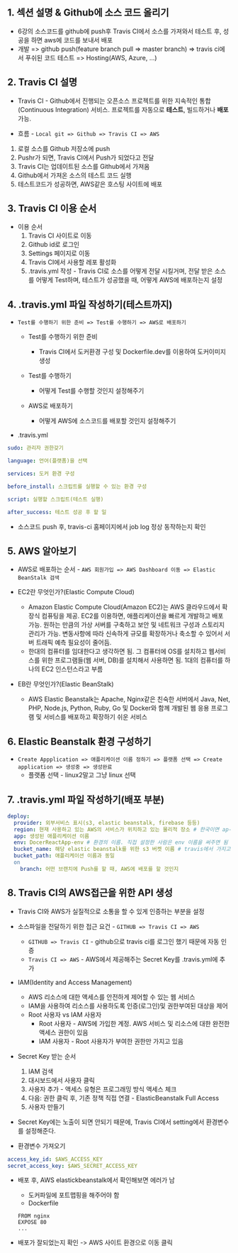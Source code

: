 ## 1. 섹션 설명 & Github에 소스 코드 올리기
* 6강의 소스코드를 github에 push후 Travis CI에서 소스를 가져와서 테스트 후, 성공을 하면 aws에 코드를 보내서 배포
* 개발 => github push(feature branch pull => master branch) => travis ci에서 푸쉬된 코드 테스트 => Hosting(AWS, Azure, ...)

## 2. Travis CI 설명
* Travis CI - Github에서 진행되는 오픈소스 프로젝트를 위한 지속적인 통합(Continuous Integration) 서비스. 프로젝트를 자동으로 **테스트**, 빌드하거나 **배포**가능.

* 흐름 - `Local git => Github => Travis CI => AWS`
1. 로컬 소스를 Github 저장소에 push
2. Pushr가 되면, Travis CI에서 Push가 되었다고 전달
3. Travis CI는 업데이트된 소스를 Github에서 가져옴
4. Github에서 가져온 소스의 테스트 코드 실행
5. 테스트코드가 성공하면, AWS같은 호스팅 사이트에 배포

## 3. Travis CI 이용 순서
* 이용 순서
  1. Travis CI 사이트로 이동
  2. Github id로 로그인
  3. Settings 페이지로 이동
  4. Travis CI에서 사용할 레포 활성화
  5. .travis.yml 작성 - Travis CI로 소스를 어떻게 전달 시킬거며, 전달 받은 소스를 어떻게 Test하며, 테스트가 성공했을 때, 어떻게 AWS에 배포하는지 설정

## 4. .travis.yml 파일 작성하기(테스트까지)
* `Test를 수행하기 위한 준비 => Test를 수행하기 => AWS로 배포하기`
  * Test를 수행하기 위한 준비
    * Travis CI에서 도커환경 구성 및 Dockerfile.dev를 이용하여 도커이미지 생성
  
  * Test를 수행하기
    * 어떻게 Test를 수행할 것인지 설정해주기
  
  * AWS로 배포하기
    * 어떻게 AWS에 소스코드를 배포할 것인지 설정해주기

* .travis.yml
```yml
sudo: 관리자 권한갖기

language: 언어(플랫폼)을 선택

services: 도커 환경 구성

before_install: 스크립트를 실행할 수 있는 환경 구성

script: 실행할 스크립트(테스트 실행)

after_success: 테스트 성공 후 할 일
```

* 소스코드 push 후, travis-ci 홈페이지에서 job log 정상 동작하는지 확인

## 5. AWS 알아보기
* AWS로 배포하는 순서 - `AWS 회원가입 => AWS Dashboard 이동 => Elastic BeanStalk 검색`
* EC2란 무엇인가?(Elastic Compute Cloud)
  * Amazon Elastic Compute Cloud(Amazon EC2)는 AWS 클라우드에서 확장식 컴퓨팅을 제공. EC2를 이용하면, 애플리케이션을 빠르게 개발하고 배포 가능. 원하는 만큼의 가상 서버를 구축하고 보안 및 네트워크 구성과 스토리지 관리가 가능. 변동사항에 따라 신속하게 규모를 확장하거나 축소할 수 있어서 서버 트래픽 예측 필요성이 줄어듬.
  * 한대의 컴퓨터를 임대한다고 생각하면 됨. 그 컴퓨터에 OS를 설치하고 웹서비스를 위한 프로그램들(웹 서버, DB)를 설치해서 사용하면 됨. 1대의 컴퓨터를 하나의 EC2 인스턴스라고 부름

* EB란 무엇인가?(Elastic BeanStalk)
  * AWS Elastic Beanstalk는 Apache, Nginx같은 친숙한 서버에서 Java, Net, PHP, Node.js, Python, Ruby, Go 및 Docker와 함께 개발된 웹 응용 프로그램 및 서비스를 배포하고 확장하기 쉬운 서비스


## 6. Elastic Beanstalk 환경 구성하기
* `Create Appplication => 애플리케이션 이름 정하기 => 플랫폼 선택 => Create application => 생성중 => 생성완료`
  * 플랫폼 선택 - linux2말고 그냥 linux 선택

## 7. .travis.yml 파일 작성하기(배포 부분)
```yml
deploy:
  provider: 외부서비스 표시(s3, elastic beanstalk, firebase 등등)
  region: 현재 사용하고 있는 AWS의 서비스가 위치하고 있는 물리적 장소 # 한국이면 ap-northeast-2
  app: 생성된 애플리케이션 이름
  env: DocerReactApp-env # 환경의 이름. 직접 설정한 사람은 env 이름을 써주면 됨
  bucket_name: 해당 elastic beanstalk를 위한 s3 버켓 이름 # travis에서 가지고 있는 파일을 압축해서 s3에 보낸다. elastic beanstalk을 만들면, s3가 자동으로 생성된다.
  bucket_path: 애플리케이션 이름과 동일
  on
    branch: 어떤 브랜치에 Push를 할 때, AWS에 배포를 할 것인지
```

## 8. Travis CI의 AWS접근을 위한 API 생성
* Travis CI와 AWS가 실질적으로 소통을 할 수 있게 인증하는 부분을 설정
* 소스파일을 전달하기 위한 접근 요건 - `GITHUB => Travis CI => AWS`
  * `GITHUB => Travis CI` - github으로 travis ci를 로그인 했기 때문에 자동 인증
  *  `Travis CI => AWS` - AWS에서 제공해주는 Secret Key를 .travis.yml에 추가

* IAM(Identity and Access Management)
  * AWS 리소스에 대한 액세스를 안전하게 제어할 수 있는 웹 서비스
  * IAM을 사용하여 리소스를 사용하도록 인증(로그인)및 권한부여된 대상을 제어
  * Root 사용자 vs IAM 사용자
    * Root 사용자 - AWS에 가입한 계정. AWS 서비스 및 리소스에 대한 완전한 액세스 권한이 있음
    * IAM 사용자 - Root 사용자가 부여한 권한만 가지고 있음

* Secret Key 받는 순서
  1. IAM 검색
  2. 대시보드에서 사용자 클릭
  3. 사용자 추가 - 액세스 유형은 프로그래밍 방식 액세스 체크
  4. 다음: 권한 클릭 후, 기존 정책 직접 연결 - ElasticBeanstalk Full Access
  5. 사용자 만들기

* Secret Key에는 노출이 되면 안되기 때문에, Travis CI에서 setting에서 환경변수를 설정해준다.
* 환경변수 가져오기
```yml
access_key_id: $AWS_ACCESS_KEY
secret_access_key: $AWS_SECRET_ACCESS_KEY
```

* 배포 후, AWS elastickbeanstalk에서 확인해보면 에러가 남
  * 도커파일에 포트맵핑을 해주어야 함
  * Dockerfile
  ```
  FROM nginx
  EXPOSE 80
  ...
  ```

* 배포가 잘되었는지 확인 -> AWS 사이트 환경으로 이동 클릭
